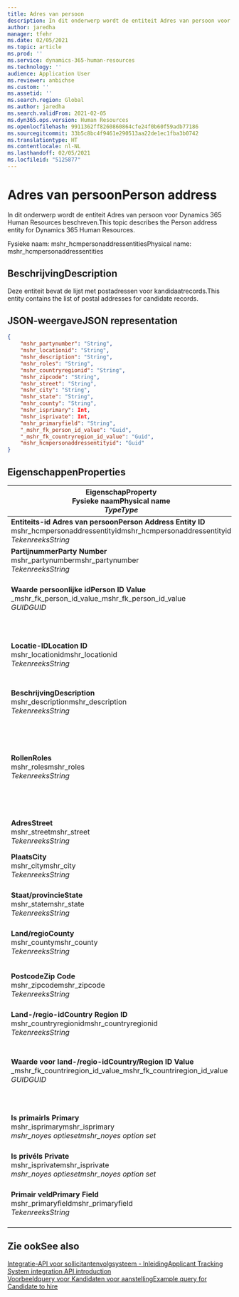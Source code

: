 ```yaml
---
title: Adres van persoon
description: In dit onderwerp wordt de entiteit Adres van persoon voor Dynamics 365 Human Resources beschreven.
author: jaredha
manager: tfehr
ms.date: 02/05/2021
ms.topic: article
ms.prod: ''
ms.service: dynamics-365-human-resources
ms.technology: ''
audience: Application User
ms.reviewer: anbichse
ms.custom: ''
ms.assetid: ''
ms.search.region: Global
ms.author: jaredha
ms.search.validFrom: 2021-02-05
ms.dyn365.ops.version: Human Resources
ms.openlocfilehash: 9911362ff8260860864cfe24f0b60f59adb77186
ms.sourcegitcommit: 33b5c8bc4f9461e290513aa22de1ec1fba3b0742
ms.translationtype: HT
ms.contentlocale: nl-NL
ms.lasthandoff: 02/05/2021
ms.locfileid: "5125877"
---
```

# <a name="person-address"></a><span data-ttu-id="12dd5-103">Adres van persoon</span><span class="sxs-lookup"><span data-stu-id="12dd5-103">Person address</span></span>

<span data-ttu-id="12dd5-104">In dit onderwerp wordt de entiteit Adres van persoon voor Dynamics 365 Human Resources beschreven.</span><span class="sxs-lookup"><span data-stu-id="12dd5-104">This topic describes the Person address entity for Dynamics 365 Human Resources.</span></span>

<span data-ttu-id="12dd5-105">Fysieke naam: mshr_hcmpersonaddressentities</span><span class="sxs-lookup"><span data-stu-id="12dd5-105">Physical name: mshr_hcmpersonaddressentities</span></span>

## <a name="description"></a><span data-ttu-id="12dd5-106">Beschrijving</span><span class="sxs-lookup"><span data-stu-id="12dd5-106">Description</span></span>

<span data-ttu-id="12dd5-107">Deze entiteit bevat de lijst met postadressen voor kandidaatrecords.</span><span class="sxs-lookup"><span data-stu-id="12dd5-107">This entity contains the list of postal addresses for candidate records.</span></span>

## <a name="json-representation"></a><span data-ttu-id="12dd5-108">JSON-weergave</span><span class="sxs-lookup"><span data-stu-id="12dd5-108">JSON representation</span></span>

```json
{
    "mshr_partynumber": "String",
    "mshr_locationid": "String",
    "mshr_description": "String",
    "mshr_roles": "String",
    "mshr_countryregionid": "String",
    "mshr_zipcode": "String",
    "mshr_street": "String",
    "mshr_city": "String",
    "mshr_state": "String",
    "mshr_county": "String",
    "mshr_isprimary": Int,
    "mshr_isprivate": Int,
    "mshr_primaryfield": "String",
    "_mshr_fk_person_id_value": "Guid",
    "_mshr_fk_countryregion_id_value": "Guid",
    "mshr_hcmpersonaddressentityid": "Guid"
}
```

## <a name="properties"></a><span data-ttu-id="12dd5-109">Eigenschappen</span><span class="sxs-lookup"><span data-stu-id="12dd5-109">Properties</span></span>

| <span data-ttu-id="12dd5-110">Eigenschap</span><span class="sxs-lookup"><span data-stu-id="12dd5-110">Property</span></span><br><span data-ttu-id="12dd5-111">**Fysieke naam**</span><span class="sxs-lookup"><span data-stu-id="12dd5-111">**Physical name**</span></span><br><span data-ttu-id="12dd5-112">**_Type_**</span><span class="sxs-lookup"><span data-stu-id="12dd5-112">**_Type_**</span></span> | <span data-ttu-id="12dd5-113">Gebruiken</span><span class="sxs-lookup"><span data-stu-id="12dd5-113">Use</span></span> | <span data-ttu-id="12dd5-114">Beschrijving</span><span class="sxs-lookup"><span data-stu-id="12dd5-114">Description</span></span> |
| --- | --- | --- |
| <span data-ttu-id="12dd5-115">**Entiteits-id Adres van persoon**</span><span class="sxs-lookup"><span data-stu-id="12dd5-115">**Person Address Entity ID**</span></span><br><span data-ttu-id="12dd5-116">mshr_hcmpersonaddressentityid</span><span class="sxs-lookup"><span data-stu-id="12dd5-116">mshr_hcmpersonaddressentityid</span></span><br><span data-ttu-id="12dd5-117">*Tekenreeks*</span><span class="sxs-lookup"><span data-stu-id="12dd5-117">*String*</span></span> | <span data-ttu-id="12dd5-118">Alleen-lezen</span><span class="sxs-lookup"><span data-stu-id="12dd5-118">Read-only</span></span><br><span data-ttu-id="12dd5-119">Vereist</span><span class="sxs-lookup"><span data-stu-id="12dd5-119">Required</span></span> | <span data-ttu-id="12dd5-120">Door het systeem gegenereerde unieke id voor de entiteitsrecord.</span><span class="sxs-lookup"><span data-stu-id="12dd5-120">System-generated unique identifier for the entity record.</span></span> |
| <span data-ttu-id="12dd5-121">**Partijnummer**</span><span class="sxs-lookup"><span data-stu-id="12dd5-121">**Party Number**</span></span><br><span data-ttu-id="12dd5-122">mshr_partynumber</span><span class="sxs-lookup"><span data-stu-id="12dd5-122">mshr_partynumber</span></span><br><span data-ttu-id="12dd5-123">*Tekenreeks*</span><span class="sxs-lookup"><span data-stu-id="12dd5-123">*String*</span></span> | <span data-ttu-id="12dd5-124">Lezen/schrijven</span><span class="sxs-lookup"><span data-stu-id="12dd5-124">Read/write</span></span><br><span data-ttu-id="12dd5-125">Vereist</span><span class="sxs-lookup"><span data-stu-id="12dd5-125">Required</span></span> | <span data-ttu-id="12dd5-126">De id van de gekoppelde partijrecord (persoon).</span><span class="sxs-lookup"><span data-stu-id="12dd5-126">The ID of the associated party (person) record.</span></span> |
| <span data-ttu-id="12dd5-127">**Waarde persoonlijke id**</span><span class="sxs-lookup"><span data-stu-id="12dd5-127">**Person ID Value**</span></span><br><span data-ttu-id="12dd5-128">_mshr_fk_person_id_value</span><span class="sxs-lookup"><span data-stu-id="12dd5-128">_mshr_fk_person_id_value</span></span><br><span data-ttu-id="12dd5-129">*GUID*</span><span class="sxs-lookup"><span data-stu-id="12dd5-129">*GUID*</span></span> | <span data-ttu-id="12dd5-130">Alleen-lezen</span><span class="sxs-lookup"><span data-stu-id="12dd5-130">Read-only</span></span><br><span data-ttu-id="12dd5-131">Vereist</span><span class="sxs-lookup"><span data-stu-id="12dd5-131">Required</span></span><br><span data-ttu-id="12dd5-132">Refererende sleutel: mshr_dirpersonentityid van mshr_dirpersonentity</span><span class="sxs-lookup"><span data-stu-id="12dd5-132">Foreign key: mshr_dirpersonentityid of mshr_dirpersonentity</span></span> | <span data-ttu-id="12dd5-133">De door het systeem gegenereerde unieke id voor de entiteitsrecord van de partij (persoon).</span><span class="sxs-lookup"><span data-stu-id="12dd5-133">The system-generated identifier of the party (person) entity record.</span></span> |
| <span data-ttu-id="12dd5-134">**Locatie-ID**</span><span class="sxs-lookup"><span data-stu-id="12dd5-134">**Location ID**</span></span><br><span data-ttu-id="12dd5-135">mshr_locationid</span><span class="sxs-lookup"><span data-stu-id="12dd5-135">mshr_locationid</span></span><br><span data-ttu-id="12dd5-136">*Tekenreeks*</span><span class="sxs-lookup"><span data-stu-id="12dd5-136">*String*</span></span> | <span data-ttu-id="12dd5-137">Lezen/schrijven</span><span class="sxs-lookup"><span data-stu-id="12dd5-137">Read/write</span></span><br><span data-ttu-id="12dd5-138">Vereist</span><span class="sxs-lookup"><span data-stu-id="12dd5-138">Required</span></span> | <span data-ttu-id="12dd5-139">De locatie-id van de adresrecord.</span><span class="sxs-lookup"><span data-stu-id="12dd5-139">The location ID of the address record.</span></span> <span data-ttu-id="12dd5-140">Stel dit in de entiteit mshr_logisticspostaladdresslocationcdsentity in.</span><span class="sxs-lookup"><span data-stu-id="12dd5-140">Set up in mshr_logisticspostaladdresslocationcdsentity entity.</span></span> |
| <span data-ttu-id="12dd5-141">**Beschrijving**</span><span class="sxs-lookup"><span data-stu-id="12dd5-141">**Description**</span></span><br><span data-ttu-id="12dd5-142">mshr_description</span><span class="sxs-lookup"><span data-stu-id="12dd5-142">mshr_description</span></span><br><span data-ttu-id="12dd5-143">*Tekenreeks*</span><span class="sxs-lookup"><span data-stu-id="12dd5-143">*String*</span></span> | <span data-ttu-id="12dd5-144">Lezen/schrijven</span><span class="sxs-lookup"><span data-stu-id="12dd5-144">Read/write</span></span><br><span data-ttu-id="12dd5-145">Vereist</span><span class="sxs-lookup"><span data-stu-id="12dd5-145">Required</span></span> | <span data-ttu-id="12dd5-146">Een omschrijving van het adres van de kandidaat.</span><span class="sxs-lookup"><span data-stu-id="12dd5-146">A description of the candidate’s address.</span></span> |
| <span data-ttu-id="12dd5-147">**Rollen**</span><span class="sxs-lookup"><span data-stu-id="12dd5-147">**Roles**</span></span><br><span data-ttu-id="12dd5-148">mshr_roles</span><span class="sxs-lookup"><span data-stu-id="12dd5-148">mshr_roles</span></span><br><span data-ttu-id="12dd5-149">*Tekenreeks*</span><span class="sxs-lookup"><span data-stu-id="12dd5-149">*String*</span></span> | <span data-ttu-id="12dd5-150">Lezen/schrijven</span><span class="sxs-lookup"><span data-stu-id="12dd5-150">Read/write</span></span><br><span data-ttu-id="12dd5-151">Vereist</span><span class="sxs-lookup"><span data-stu-id="12dd5-151">Required</span></span> | <span data-ttu-id="12dd5-152">De rollen die voor dit adres zijn toegewezen.</span><span class="sxs-lookup"><span data-stu-id="12dd5-152">The roles assigned for this address.</span></span> <span data-ttu-id="12dd5-153">Er kunnen meerdere rollen worden toegewezen.</span><span class="sxs-lookup"><span data-stu-id="12dd5-153">More than one role can be assigned.</span></span> <span data-ttu-id="12dd5-154">De rollen moeten van elkaar worden gescheiden door een puntkomma.</span><span class="sxs-lookup"><span data-stu-id="12dd5-154">Each role should be separated by a semicolon.</span></span> <span data-ttu-id="12dd5-155">Geldige waarden in de entiteit mshr_logisticslocationroleentity.</span><span class="sxs-lookup"><span data-stu-id="12dd5-155">Valid values contained in the mshr_logisticslocationroleentity entity.</span></span> |
| <span data-ttu-id="12dd5-156">**Adres**</span><span class="sxs-lookup"><span data-stu-id="12dd5-156">**Street**</span></span><br><span data-ttu-id="12dd5-157">mshr_street</span><span class="sxs-lookup"><span data-stu-id="12dd5-157">mshr_street</span></span><br><span data-ttu-id="12dd5-158">*Tekenreeks*</span><span class="sxs-lookup"><span data-stu-id="12dd5-158">*String*</span></span> | <span data-ttu-id="12dd5-159">Lezen/schrijven</span><span class="sxs-lookup"><span data-stu-id="12dd5-159">Read/write</span></span><br><span data-ttu-id="12dd5-160">Optioneel</span><span class="sxs-lookup"><span data-stu-id="12dd5-160">Optional</span></span> | <span data-ttu-id="12dd5-161">Het huisnummer.</span><span class="sxs-lookup"><span data-stu-id="12dd5-161">The street number.</span></span> |
| <span data-ttu-id="12dd5-162">**Plaats**</span><span class="sxs-lookup"><span data-stu-id="12dd5-162">**City**</span></span><br><span data-ttu-id="12dd5-163">mshr_city</span><span class="sxs-lookup"><span data-stu-id="12dd5-163">mshr_city</span></span><br><span data-ttu-id="12dd5-164">*Tekenreeks*</span><span class="sxs-lookup"><span data-stu-id="12dd5-164">*String*</span></span> | <span data-ttu-id="12dd5-165">Lezen/schrijven</span><span class="sxs-lookup"><span data-stu-id="12dd5-165">Read/write</span></span><br><span data-ttu-id="12dd5-166">Optioneel</span><span class="sxs-lookup"><span data-stu-id="12dd5-166">Optional</span></span> | <span data-ttu-id="12dd5-167">De plaats van het adres.</span><span class="sxs-lookup"><span data-stu-id="12dd5-167">The city of the address.</span></span> <span data-ttu-id="12dd5-168">Stel deze in de entiteit mshr_logisticsaddresscityentity in.</span><span class="sxs-lookup"><span data-stu-id="12dd5-168">Set up in mshr_logisticsaddresscityentity entity.</span></span> |
| <span data-ttu-id="12dd5-169">**Staat/provincie**</span><span class="sxs-lookup"><span data-stu-id="12dd5-169">**State**</span></span><br><span data-ttu-id="12dd5-170">mshr_state</span><span class="sxs-lookup"><span data-stu-id="12dd5-170">mshr_state</span></span><br><span data-ttu-id="12dd5-171">*Tekenreeks*</span><span class="sxs-lookup"><span data-stu-id="12dd5-171">*String*</span></span> | <span data-ttu-id="12dd5-172">Lezen/schrijven</span><span class="sxs-lookup"><span data-stu-id="12dd5-172">Read/write</span></span><br><span data-ttu-id="12dd5-173">Optioneel</span><span class="sxs-lookup"><span data-stu-id="12dd5-173">Optional</span></span> | <span data-ttu-id="12dd5-174">De provincie van het adres.</span><span class="sxs-lookup"><span data-stu-id="12dd5-174">The state of the address.</span></span> <span data-ttu-id="12dd5-175">Stel deze in de entiteit nmshr_logisticsaddressstateentity in.</span><span class="sxs-lookup"><span data-stu-id="12dd5-175">Set up in mshr_logisticsaddressstateentity entity.</span></span> |
| <span data-ttu-id="12dd5-176">**Land/regio**</span><span class="sxs-lookup"><span data-stu-id="12dd5-176">**County**</span></span><br><span data-ttu-id="12dd5-177">mshr_county</span><span class="sxs-lookup"><span data-stu-id="12dd5-177">mshr_county</span></span><br><span data-ttu-id="12dd5-178">*Tekenreeks*</span><span class="sxs-lookup"><span data-stu-id="12dd5-178">*String*</span></span> | <span data-ttu-id="12dd5-179">Lezen/schrijven</span><span class="sxs-lookup"><span data-stu-id="12dd5-179">Read/write</span></span><br><span data-ttu-id="12dd5-180">Optioneel</span><span class="sxs-lookup"><span data-stu-id="12dd5-180">Optional</span></span> | <span data-ttu-id="12dd5-181">De regio van het adres.</span><span class="sxs-lookup"><span data-stu-id="12dd5-181">The county of the address.</span></span> <span data-ttu-id="12dd5-182">Stel deze in de entiteit mshr_logisticsaddresscountyentity in.</span><span class="sxs-lookup"><span data-stu-id="12dd5-182">Set up in mshr_logisticsaddresscountyentity entity.</span></span> |
| <span data-ttu-id="12dd5-183">**Postcode**</span><span class="sxs-lookup"><span data-stu-id="12dd5-183">**Zip Code**</span></span><br><span data-ttu-id="12dd5-184">mshr_zipcode</span><span class="sxs-lookup"><span data-stu-id="12dd5-184">mshr_zipcode</span></span><br><span data-ttu-id="12dd5-185">*Tekenreeks*</span><span class="sxs-lookup"><span data-stu-id="12dd5-185">*String*</span></span> | <span data-ttu-id="12dd5-186">Lezen/schrijven</span><span class="sxs-lookup"><span data-stu-id="12dd5-186">Read/write</span></span><br><span data-ttu-id="12dd5-187">Optioneel</span><span class="sxs-lookup"><span data-stu-id="12dd5-187">Optional</span></span> | <span data-ttu-id="12dd5-188">De postcode van het adres.</span><span class="sxs-lookup"><span data-stu-id="12dd5-188">The zip/postal code of the address.</span></span> <span data-ttu-id="12dd5-189">Stel deze in de entiteit mshr_logisticsaddresspostalcodeentity in.</span><span class="sxs-lookup"><span data-stu-id="12dd5-189">Set up in mshr_logisticsaddresspostalcodeentity entity.</span></span> |
| <span data-ttu-id="12dd5-190">**Land-/regio-id**</span><span class="sxs-lookup"><span data-stu-id="12dd5-190">**Country Region ID**</span></span><br><span data-ttu-id="12dd5-191">mshr_countryregionid</span><span class="sxs-lookup"><span data-stu-id="12dd5-191">mshr_countryregionid</span></span><br><span data-ttu-id="12dd5-192">*Tekenreeks*</span><span class="sxs-lookup"><span data-stu-id="12dd5-192">*String*</span></span> | <span data-ttu-id="12dd5-193">Lezen/schrijven</span><span class="sxs-lookup"><span data-stu-id="12dd5-193">Read/write</span></span><br><span data-ttu-id="12dd5-194">Optioneel</span><span class="sxs-lookup"><span data-stu-id="12dd5-194">Optional</span></span> | <span data-ttu-id="12dd5-195">Het land of de regio van het adres.</span><span class="sxs-lookup"><span data-stu-id="12dd5-195">The country or region of the address.</span></span> |
| <span data-ttu-id="12dd5-196">**Waarde voor land-/regio-id**</span><span class="sxs-lookup"><span data-stu-id="12dd5-196">**Country/Region ID Value**</span></span><br><span data-ttu-id="12dd5-197">_mshr_fk_countriregion_id_value</span><span class="sxs-lookup"><span data-stu-id="12dd5-197">_mshr_fk_countriregion_id_value</span></span><br><span data-ttu-id="12dd5-198">*GUID*</span><span class="sxs-lookup"><span data-stu-id="12dd5-198">*GUID*</span></span> | <span data-ttu-id="12dd5-199">Alleen-lezen</span><span class="sxs-lookup"><span data-stu-id="12dd5-199">Read-only</span></span><br><span data-ttu-id="12dd5-200">Optioneel</span><span class="sxs-lookup"><span data-stu-id="12dd5-200">Optional</span></span><br><span data-ttu-id="12dd5-201">Refererende sleutel: mshr_logisticaddresscountryregionentityid van mshr_logisticsaddresscountryregionentity</span><span class="sxs-lookup"><span data-stu-id="12dd5-201">Foreign key: mshr_logisticaddresscountryregionentityid of mshr_logisticsaddresscountryregionentity</span></span> | <span data-ttu-id="12dd5-202">Door het systeem gegenereerde unieke id van het land of de regio van het adres.</span><span class="sxs-lookup"><span data-stu-id="12dd5-202">System-generated unique identifier of the country/region of the address.</span></span> |
| <span data-ttu-id="12dd5-203">**Is primair**</span><span class="sxs-lookup"><span data-stu-id="12dd5-203">**Is Primary**</span></span><br><span data-ttu-id="12dd5-204">mshr_isprimary</span><span class="sxs-lookup"><span data-stu-id="12dd5-204">mshr_isprimary</span></span><br><span data-ttu-id="12dd5-205">*mshr_noyes optieset*</span><span class="sxs-lookup"><span data-stu-id="12dd5-205">*mshr_noyes option set*</span></span> | <span data-ttu-id="12dd5-206">Lezen/schrijven</span><span class="sxs-lookup"><span data-stu-id="12dd5-206">Read/write</span></span><br><span data-ttu-id="12dd5-207">Vereist</span><span class="sxs-lookup"><span data-stu-id="12dd5-207">Required</span></span> | <span data-ttu-id="12dd5-208">Identificeert of dit adres het primaire adres is voor de persoon met de gedefinieerde rol.</span><span class="sxs-lookup"><span data-stu-id="12dd5-208">Identifies whether this address is the primary address for the person of the defined role.</span></span> |
| <span data-ttu-id="12dd5-209">**Is privé**</span><span class="sxs-lookup"><span data-stu-id="12dd5-209">**Is Private**</span></span><br><span data-ttu-id="12dd5-210">mshr_isprivate</span><span class="sxs-lookup"><span data-stu-id="12dd5-210">mshr_isprivate</span></span><br><span data-ttu-id="12dd5-211">*mshr_noyes optieset*</span><span class="sxs-lookup"><span data-stu-id="12dd5-211">*mshr_noyes option set*</span></span> | <span data-ttu-id="12dd5-212">Lezen/schrijven</span><span class="sxs-lookup"><span data-stu-id="12dd5-212">Read/write</span></span><br><span data-ttu-id="12dd5-213">Vereist</span><span class="sxs-lookup"><span data-stu-id="12dd5-213">Required</span></span> | <span data-ttu-id="12dd5-214">Geeft aan of dit adres een privéadres voor de persoon is.</span><span class="sxs-lookup"><span data-stu-id="12dd5-214">Identifies whether this address is a private address for the person.</span></span> |
| <span data-ttu-id="12dd5-215">**Primair veld**</span><span class="sxs-lookup"><span data-stu-id="12dd5-215">**Primary Field**</span></span><br><span data-ttu-id="12dd5-216">mshr_primaryfield</span><span class="sxs-lookup"><span data-stu-id="12dd5-216">mshr_primaryfield</span></span><br><span data-ttu-id="12dd5-217">*Tekenreeks*</span><span class="sxs-lookup"><span data-stu-id="12dd5-217">*String*</span></span> | <span data-ttu-id="12dd5-218">Alleen-lezen</span><span class="sxs-lookup"><span data-stu-id="12dd5-218">Read-only</span></span><br><span data-ttu-id="12dd5-219">Vereist</span><span class="sxs-lookup"><span data-stu-id="12dd5-219">Required</span></span> | <span data-ttu-id="12dd5-220">Veld dat wordt gebruikt als een primaire id van de entiteitsrecord.</span><span class="sxs-lookup"><span data-stu-id="12dd5-220">Field used as a primary identifier of the entity record.</span></span> <span data-ttu-id="12dd5-221">Combinatie van partijnummer en locatie-id.</span><span class="sxs-lookup"><span data-stu-id="12dd5-221">Combination of party number and location ID.</span></span> |

## <a name="see-also"></a><span data-ttu-id="12dd5-222">Zie ook</span><span class="sxs-lookup"><span data-stu-id="12dd5-222">See also</span></span>

[<span data-ttu-id="12dd5-223">Integratie-API voor sollicitantenvolgsysteem - Inleiding</span><span class="sxs-lookup"><span data-stu-id="12dd5-223">Applicant Tracking System integration API introduction</span></span>](hr-admin-integration-ats-api-introduction.md)<br>
[<span data-ttu-id="12dd5-224">Voorbeeldquery voor Kandidaten voor aanstelling</span><span class="sxs-lookup"><span data-stu-id="12dd5-224">Example query for Candidate to hire</span></span>](hr-admin-integration-ats-api-candidate-to-hire-example-query.md)

